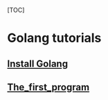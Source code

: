 [TOC]

# Golang tutorials

## [Install Golang](./Install_Golang)

## [The_first_program](./The_first_program)

